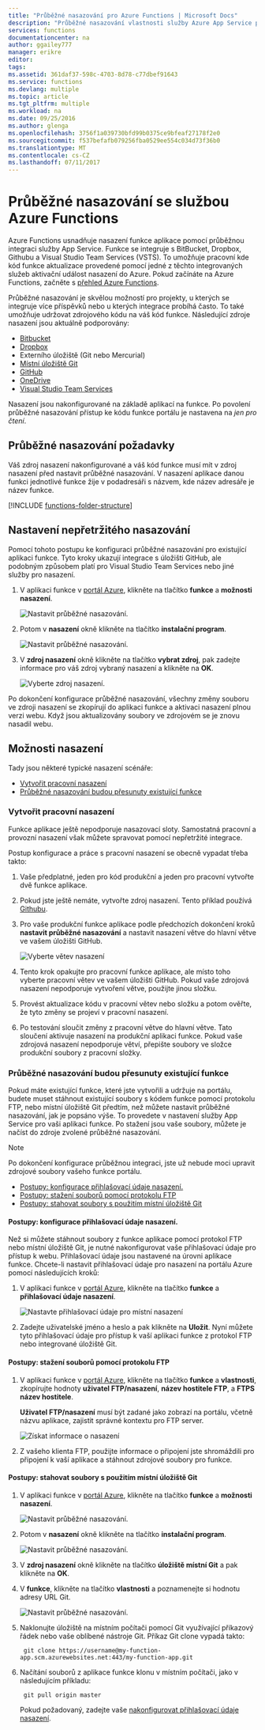 ```yaml
---
title: "Průběžné nasazování pro Azure Functions | Microsoft Docs"
description: "Průběžné nasazování vlastnosti služby Azure App Service použijte k publikování Azure Functions."
services: functions
documentationcenter: na
author: ggailey777
manager: erikre
editor: 
tags: 
ms.assetid: 361daf37-598c-4703-8d78-c77dbef91643
ms.service: functions
ms.devlang: multiple
ms.topic: article
ms.tgt_pltfrm: multiple
ms.workload: na
ms.date: 09/25/2016
ms.author: glenga
ms.openlocfilehash: 3756f1a039730bfd99b0375ce9bfeaf27178f2e0
ms.sourcegitcommit: f537befafb079256fba0529ee554c034d73f36b0
ms.translationtype: MT
ms.contentlocale: cs-CZ
ms.lasthandoff: 07/11/2017
---
```

# <a name="continuous-deployment-for-azure-functions"></a>Průběžné nasazování se službou Azure Functions
Azure Functions usnadňuje nasazení funkce aplikace pomocí průběžnou integraci služby App Service. Funkce se integruje s BitBucket, Dropbox, Githubu a Visual Studio Team Services (VSTS). To umožňuje pracovní kde kód funkce aktualizace provedené pomocí jedné z těchto integrovaných služeb aktivační událost nasazení do Azure. Pokud začínáte na Azure Functions, začněte s [přehled Azure Functions](functions-overview.md).

Průběžné nasazování je skvělou možností pro projekty, u kterých se integruje více příspěvků nebo u kterých integrace probíhá často. To také umožňuje udržovat zdrojového kódu na váš kód funkce. Následující zdroje nasazení jsou aktuálně podporovány:

* [Bitbucket](https://bitbucket.org/)
* [Dropbox](https://www.dropbox.com/)
* Externího úložiště (Git nebo Mercurial)
* [Místní úložiště Git](../app-service-web/app-service-deploy-local-git.md)
* [GitHub](https://github.com)
* [OneDrive](https://onedrive.live.com/)
* [Visual Studio Team Services](https://www.visualstudio.com/team-services/)

Nasazení jsou nakonfigurované na základě aplikací na funkce. Po povolení průběžné nasazování přístup ke kódu funkce portálu je nastavena na *jen pro čtení*.

## <a name="continuous-deployment-requirements"></a>Průběžné nasazování požadavky

Váš zdroj nasazení nakonfigurované a váš kód funkce musí mít v zdroj nasazení před nastavit průběžné nasazování. V nasazení aplikace danou funkci jednotlivé funkce žije v podadresáři s názvem, kde název adresáře je název funkce.  

[!INCLUDE [functions-folder-structure](../../includes/functions-folder-structure.md)]

## <a name="set-up-continuous-deployment"></a>Nastavení nepřetržitého nasazování
Pomocí tohoto postupu ke konfiguraci průběžné nasazování pro existující aplikaci funkce. Tyto kroky ukazují integrace s úložišti GitHub, ale podobným způsobem platí pro Visual Studio Team Services nebo jiné služby pro nasazení.

1. V aplikaci funkce v [portál Azure](https://portal.azure.com), klikněte na tlačítko **funkce** a **možnosti nasazení**. 
   
    ![Nastavit průběžné nasazování.](./media/functions-continuous-deployment/setup-deployment.png)
 
2. Potom v **nasazení** okně klikněte na tlačítko **instalační program**.
 
    ![Nastavit průběžné nasazování.](./media/functions-continuous-deployment/setup-deployment-1.png)
   
2. V **zdroj nasazení** okně klikněte na tlačítko **vybrat zdroj**, pak zadejte informace pro váš zdroj vybraný nasazení a klikněte na **OK**.
   
    ![Vyberte zdroj nasazení.](./media/functions-continuous-deployment/choose-deployment-source.png)

Po dokončení konfigurace průběžné nasazování, všechny změny souboru ve zdroji nasazení se zkopírují do aplikaci funkce a aktivaci nasazení plnou verzi webu. Když jsou aktualizovány soubory ve zdrojovém se je znovu nasadil webu.

## <a name="deployment-options"></a>Možnosti nasazení

Tady jsou některé typické nasazení scénáře:

- [Vytvořit pracovní nasazení](#staging)
- [Průběžné nasazování budou přesunuty existující funkce](#existing)

<a name="staging"></a>
### <a name="create-a-staging-deployment"></a>Vytvořit pracovní nasazení

Funkce aplikace ještě nepodporuje nasazovací sloty. Samostatná pracovní a provozní nasazení však můžete spravovat pomocí nepřetržité integrace.

Postup konfigurace a práce s pracovní nasazení se obecně vypadat třeba takto:

1. Vaše předplatné, jeden pro kód produkční a jeden pro pracovní vytvořte dvě funkce aplikace. 

2. Pokud jste ještě nemáte, vytvořte zdroj nasazení. Tento příklad používá [Githubu].

3. Pro vaše produkční funkce aplikace podle předchozích dokončení kroků **nastavit průběžné nasazování** a nastavit nasazení větve do hlavní větve ve vašem úložišti GitHub.
   
    ![Vyberte větev nasazení](./media/functions-continuous-deployment/choose-deployment-branch.png)

4. Tento krok opakujte pro pracovní funkce aplikace, ale místo toho vyberte pracovní větev ve vašem úložišti GitHub. Pokud vaše zdrojová nasazení nepodporuje vytvoření větve, použijte jinou složku.
    
5. Provést aktualizace kódu v pracovní větev nebo složku a potom ověřte, že tyto změny se projeví v pracovní nasazení.

6. Po testování sloučit změny z pracovní větve do hlavní větve. Tato sloučení aktivuje nasazení na produkční aplikaci funkce. Pokud vaše zdrojová nasazení nepodporuje větví, přepište soubory ve složce produkční soubory z pracovní složky.

<a name="existing"></a>
### <a name="move-existing-functions-to-continuous-deployment"></a>Průběžné nasazování budou přesunuty existující funkce
Pokud máte existující funkce, které jste vytvořili a udržuje na portálu, budete muset stáhnout existující soubory s kódem funkce pomocí protokolu FTP, nebo místní úložiště Git předtím, než můžete nastavit průběžné nasazování, jak je popsáno výše. To provedete v nastavení služby App Service pro vaši aplikaci funkce. Po stažení jsou vaše soubory, můžete je načíst do zdroje zvolené průběžné nasazování.

> [!NOTE]
> Po dokončení konfigurace průběžnou integraci, jste už nebude moci upravit zdrojové soubory vašeho funkce portálu.

- [Postupy: konfigurace přihlašovací údaje nasazení.](#credentials)
- [Postupy: stažení souborů pomocí protokolu FTP](#downftp)
- [Postupy: stahovat soubory s použitím místní úložiště Git](#downgit)

<a name="credentials"></a>
#### <a name="how-to-configure-deployment-credentials"></a>Postupy: konfigurace přihlašovací údaje nasazení.
Než si můžete stáhnout soubory z funkce aplikace pomocí protokol FTP nebo místní úložiště Git, je nutné nakonfigurovat vaše přihlašovací údaje pro přístup k webu. Přihlašovací údaje jsou nastavené na úrovni aplikace funkce. Chcete-li nastavit přihlašovací údaje pro nasazení na portálu Azure pomocí následujících kroků:

1. V aplikaci funkce v [portál Azure](https://portal.azure.com), klikněte na tlačítko **funkce** a **přihlašovací údaje nasazení**.
   
    ![Nastavte přihlašovací údaje pro místní nasazení](./media/functions-continuous-deployment/setup-deployment-credentials.png)

2. Zadejte uživatelské jméno a heslo a pak klikněte na **Uložit**. Nyní můžete tyto přihlašovací údaje pro přístup k vaší aplikaci funkce z protokol FTP nebo integrované úložiště Git.

<a name="downftp"></a>
#### <a name="how-to-download-files-using-ftp"></a>Postupy: stažení souborů pomocí protokolu FTP

1. V aplikaci funkce v [portál Azure](https://portal.azure.com), klikněte na tlačítko **funkce** a **vlastnosti**, zkopírujte hodnoty **uživatel FTP/nasazení**, **název hostitele FTP**, a **FTPS název hostitele**.  

    **Uživatel FTP/nasazení** musí být zadané jako zobrazí na portálu, včetně názvu aplikace, zajistit správné kontextu pro FTP server.
   
    ![Získat informace o nasazení](./media/functions-continuous-deployment/get-deployment-credentials.png)

2. Z vašeho klienta FTP, použijte informace o připojení jste shromáždili pro připojení k vaší aplikace a stáhnout zdrojové soubory pro funkce.

<a name="downgit"></a>
#### <a name="how-to-download-files-using-a-local-git-repository"></a>Postupy: stahovat soubory s použitím místní úložiště Git

1. V aplikaci funkce v [portál Azure](https://portal.azure.com), klikněte na tlačítko **funkce** a **možnosti nasazení**. 
   
    ![Nastavit průběžné nasazování.](./media/functions-continuous-deployment/setup-deployment.png)
 
2. Potom v **nasazení** okně klikněte na tlačítko **instalační program**.
 
    ![Nastavit průběžné nasazování.](./media/functions-continuous-deployment/setup-deployment-1.png)
   
2. V **zdroj nasazení** okně klikněte na tlačítko **úložiště místní Git** a pak klikněte na **OK**.

3. V **funkce**, klikněte na tlačítko **vlastnosti** a poznamenejte si hodnotu adresy URL Git. 
   
    ![Nastavit průběžné nasazování.](./media/functions-continuous-deployment/get-local-git-deployment-url.png)

4. Naklonujte úložiště na místním počítači pomocí Git využívající příkazový řádek nebo vaše oblíbené nástroje Git. Příkaz Git clone vypadá takto:
   
        git clone https://username@my-function-app.scm.azurewebsites.net:443/my-function-app.git

5. Načítání souborů z aplikace funkce klonu v místním počítači, jako v následujícím příkladu:
   
        git pull origin master
   
    Pokud požadovaný, zadejte vaše [nakonfigurovat přihlašovací údaje nasazení](#credentials).  

[Githubu]: https://github.com/
